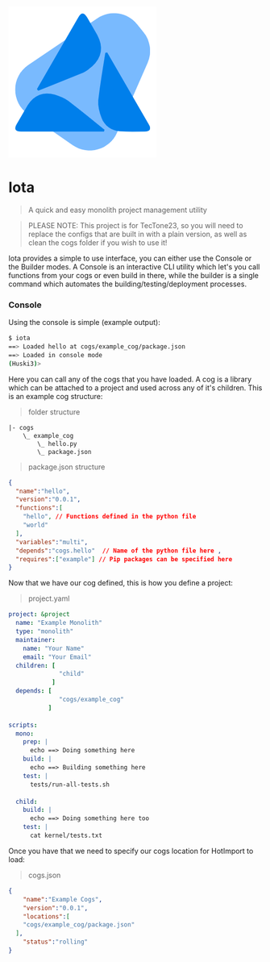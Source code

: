 ![Iota](logo-iota.png)
# Iota
> A quick and easy monolith project management utility

> PLEASE NOTE: This project is for TecTone23, so you will need to replace the configs that are built in with a plain version, as well as clean the cogs folder if you wish to use it!

Iota provides a simple to use interface, you can either use the Console or the Builder modes. A Console is an interactive CLI utility which let's you call functions from your cogs or even build in there, while the builder is a single command which automates the building/testing/deployment processes.

### Console
Using the console is simple (example output):
```bash
$ iota
==> Loaded hello at cogs/example_cog/package.json
==> Loaded in console mode
(Huski3)> 
```
Here you can call any of the cogs that you have loaded. A cog is a library which can be attached to a project and used across any of it's children. This is an example cog structure:
> folder structure

```
|- cogs
    \_ example_cog
        \_ hello.py
        \_ package.json
```
> package.json structure

```json
{
  "name":"hello",
  "version":"0.0.1",
  "functions":[ 
    "hello", // Functions defined in the python file
    "world"
  ],
  "variables":"multi",
  "depends":"cogs.hello"  // Name of the python file here ,
  "requires":["example"] // Pip packages can be specified here
}
```
Now that we have our cog defined, this is how you define a project:
> project.yaml

```yml
project: &project
  name: "Example Monolith"
  type: "monolith"
  maintainer:
    name: "Your Name"
    email: "Your Email"
  children: [
              "child"
            ]
  depends: [
              "cogs/example_cog"
           ]

scripts:
  mono:
    prep: |
      echo ==> Doing something here 
    build: |
      echo ==> Building something here
    test: |
      tests/run-all-tests.sh

  child:
    build: |
      echo ==> Doing something here too
    test: |
      cat kernel/tests.txt
```
Once you have that we need to specify our cogs location for HotImport to load:
> cogs.json

```json
{
	"name":"Example Cogs",
	"version":"0.0.1",
	"locations":[
    "cogs/example_cog/package.json"
  ],
	"status":"rolling"
}
```
